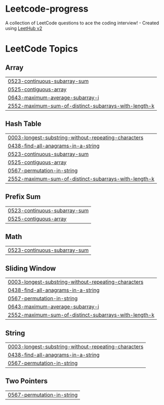 # Leetcode-progress
A collection of LeetCode questions to ace the coding interview! - Created using [LeetHub v2](https://github.com/arunbhardwaj/LeetHub-2.0)

<!---LeetCode Topics Start-->
# LeetCode Topics
## Array
|  |
| ------- |
| [0523-continuous-subarray-sum](https://github.com/azizz7/Leetcode-progress/tree/master/0523-continuous-subarray-sum) |
| [0525-contiguous-array](https://github.com/azizz7/Leetcode-progress/tree/master/0525-contiguous-array) |
| [0643-maximum-average-subarray-i](https://github.com/azizz7/Leetcode-progress/tree/master/0643-maximum-average-subarray-i) |
| [2552-maximum-sum-of-distinct-subarrays-with-length-k](https://github.com/azizz7/Leetcode-progress/tree/master/2552-maximum-sum-of-distinct-subarrays-with-length-k) |
## Hash Table
|  |
| ------- |
| [0003-longest-substring-without-repeating-characters](https://github.com/azizz7/Leetcode-progress/tree/master/0003-longest-substring-without-repeating-characters) |
| [0438-find-all-anagrams-in-a-string](https://github.com/azizz7/Leetcode-progress/tree/master/0438-find-all-anagrams-in-a-string) |
| [0523-continuous-subarray-sum](https://github.com/azizz7/Leetcode-progress/tree/master/0523-continuous-subarray-sum) |
| [0525-contiguous-array](https://github.com/azizz7/Leetcode-progress/tree/master/0525-contiguous-array) |
| [0567-permutation-in-string](https://github.com/azizz7/Leetcode-progress/tree/master/0567-permutation-in-string) |
| [2552-maximum-sum-of-distinct-subarrays-with-length-k](https://github.com/azizz7/Leetcode-progress/tree/master/2552-maximum-sum-of-distinct-subarrays-with-length-k) |
## Prefix Sum
|  |
| ------- |
| [0523-continuous-subarray-sum](https://github.com/azizz7/Leetcode-progress/tree/master/0523-continuous-subarray-sum) |
| [0525-contiguous-array](https://github.com/azizz7/Leetcode-progress/tree/master/0525-contiguous-array) |
## Math
|  |
| ------- |
| [0523-continuous-subarray-sum](https://github.com/azizz7/Leetcode-progress/tree/master/0523-continuous-subarray-sum) |
## Sliding Window
|  |
| ------- |
| [0003-longest-substring-without-repeating-characters](https://github.com/azizz7/Leetcode-progress/tree/master/0003-longest-substring-without-repeating-characters) |
| [0438-find-all-anagrams-in-a-string](https://github.com/azizz7/Leetcode-progress/tree/master/0438-find-all-anagrams-in-a-string) |
| [0567-permutation-in-string](https://github.com/azizz7/Leetcode-progress/tree/master/0567-permutation-in-string) |
| [0643-maximum-average-subarray-i](https://github.com/azizz7/Leetcode-progress/tree/master/0643-maximum-average-subarray-i) |
| [2552-maximum-sum-of-distinct-subarrays-with-length-k](https://github.com/azizz7/Leetcode-progress/tree/master/2552-maximum-sum-of-distinct-subarrays-with-length-k) |
## String
|  |
| ------- |
| [0003-longest-substring-without-repeating-characters](https://github.com/azizz7/Leetcode-progress/tree/master/0003-longest-substring-without-repeating-characters) |
| [0438-find-all-anagrams-in-a-string](https://github.com/azizz7/Leetcode-progress/tree/master/0438-find-all-anagrams-in-a-string) |
| [0567-permutation-in-string](https://github.com/azizz7/Leetcode-progress/tree/master/0567-permutation-in-string) |
## Two Pointers
|  |
| ------- |
| [0567-permutation-in-string](https://github.com/azizz7/Leetcode-progress/tree/master/0567-permutation-in-string) |
<!---LeetCode Topics End-->